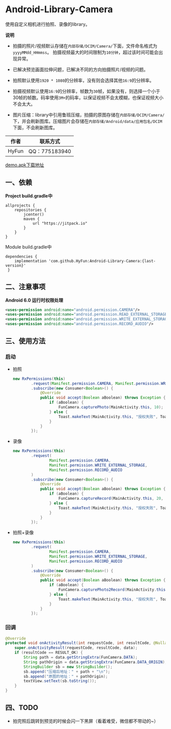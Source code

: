 # Android-Library-Camera

使用自定义相机进行拍照、录像的library。

**说明**

- 拍摄的照片/视频默认存储在`内部存储/DCIM/Camera/`下面，文件命名格式为`yyyyMMdd_HHmmss`。
拍摄视频最大的时间限制为`10分钟`，超过该时间可能会出现异常。

- 已解决预览画面拉伸问题，已解决不同的方向拍摄照片/视频的问题。

- 拍照默认使用`1920 * 1080`的分辨率，没有则会选择其他`16:9`的分辨率。

- 拍摄视频默认使用`16:9`的分辨率，帧数为`30`帧，如果没有，则选择一个小于30帧的帧数。码率使用`3M+`的码率，以保证视频不会太模糊，也保证视频大小不会太大。

- 图片压缩：library中引用鲁班压缩，拍摄的原图存储在`内部存储/DCIM/Camera/`下，并会刷新图库。压缩图片会存储在`内部存储/Android/data/应用包名/DCIM`下面，不会刷新图库。



| 作者 | 联系方式 |
| -- | -- |
| HyFun | QQ：775183940 |

[demo.apk下载地址](app/debug/app-debug.apk)

## 一、依赖

**Project build.gradle中**

```
allprojects {
    repositories {
        jcenter()
        maven {
            url "https://jitpack.io"
        }
    }
}
```

Module build.gradle中

```
dependencies {
    implementation 'com.github.HyFun:Android-Library-Camera:{last-version}'
 }
```


## 二、注意事项

**Android 6.0 运行时权限处理**

```xml
<uses-permission android:name="android.permission.CAMERA"/>
<uses-permission android:name="android.permission.READ_EXTERNAL_STORAGE"/>
<uses-permission android:name="android.permission.WRITE_EXTERNAL_STORAGE"/>
<uses-permission android:name="android.permission.RECORD_AUDIO"/>
```

## 三、使用方法

### 启动

- 拍照
    ```java
    new RxPermissions(this)
            .request(Manifest.permission.CAMERA, Manifest.permission.WRITE_EXTERNAL_STORAGE)
            .subscribe(new Consumer<Boolean>() {
                @Override
                public void accept(Boolean aBoolean) throws Exception {
                    if (aBoolean) {
                        FunCamera.capturePhoto(MainActivity.this, 10);
                    } else {
                        Toast.makeText(MainActivity.this, "授权失败", Toast.LENGTH_SHORT).show();
                    }
                }
            });
    ```


- 录像
    ```java
    new RxPermissions(this)
            .request(
                    Manifest.permission.CAMERA,
                    Manifest.permission.WRITE_EXTERNAL_STORAGE,
                    Manifest.permission.RECORD_AUDIO
            )
            .subscribe(new Consumer<Boolean>() {
                @Override
                public void accept(Boolean aBoolean) throws Exception {
                    if (aBoolean) {
                        FunCamera.captureRecord(MainActivity.this, 20, 10000);
                    } else {
                        Toast.makeText(MainActivity.this, "授权失败", Toast.LENGTH_SHORT).show();
                    }
                }
            });
    ```

- 拍照+录像

    ```java
    new RxPermissions(this)
            .request(
                    Manifest.permission.CAMERA,
                    Manifest.permission.WRITE_EXTERNAL_STORAGE,
                    Manifest.permission.RECORD_AUDIO
            )
            .subscribe(new Consumer<Boolean>() {
                @Override
                public void accept(Boolean aBoolean) throws Exception {
                    if (aBoolean) {
                        FunCamera.capturePhoto2Record(MainActivity.this, 30, 10000);
                    } else {
                        Toast.makeText(MainActivity.this, "授权失败", Toast.LENGTH_SHORT).show();
                    }
                }
            });
    ```

### 回调

```java
@Override
protected void onActivityResult(int requestCode, int resultCode, @Nullable Intent data) {
    super.onActivityResult(requestCode, resultCode, data);
    if (resultCode == RESULT_OK) {
        String path = data.getStringExtra(FunCamera.DATA);
        String pathOrigin = data.getStringExtra(FunCamera.DATA_ORIGIN);
        StringBuilder sb = new StringBuilder();
        sb.append("压缩后地址：" + path + "\n");
        sb.append("原图的地址：" + pathOrigin);
        textView.setText(sb.toString());
    }
}
```


## 四、TODO

- 拍完照后跳转到预览的时候会闪一下黑屏（看着难受，微信都不带动的~）

